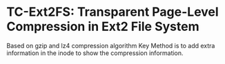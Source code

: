 # TC-Ext2FS: Transparent Page-Level Compression in Ext2 File System
Based on gzip and lz4 compression algorithm
Key Method is to add extra information in the inode to show the compression information.

